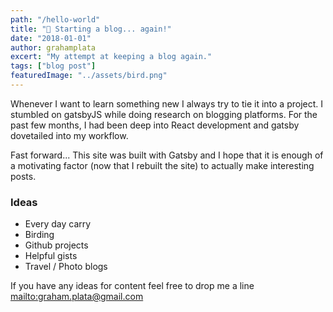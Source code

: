 ```yaml
---
path: "/hello-world"
title: "🤔 Starting a blog... again!"
date: "2018-01-01"
author: grahamplata
excert: "My attempt at keeping a blog again."
tags: ["blog post"]
featuredImage: "../assets/bird.png"
---
```


Whenever I want to learn something new I always try to tie it into a project. I stumbled on gatsbyJS while doing research on blogging platforms. For the past few months, I had been deep into React development and gatsby dovetailed into my workflow.

Fast forward... This site was built with Gatsby and I hope that it is enough of a motivating factor (now that I rebuilt the site) to actually make interesting posts.

### Ideas

- Every day carry
- Birding
- Github projects
- Helpful gists
- Travel / Photo blogs

If you have any ideas for content feel free to drop me a line <mailto:graham.plata@gmail.com>
